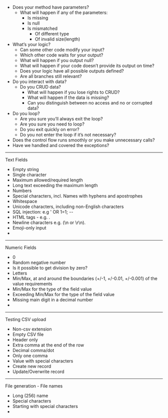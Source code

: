 - Does your method have parameters?
    - What will happen if any of the parameters:
        - Is missing
        - Is null
        - Is mismatched
            - Of different type
            - Of invalid size(length)
- What’s your logic?
    - Can some other code modify your input?
    - Which other code waits for your output?
    - What will happen if you output null?
    - What will happen if your code doesn’t provide its output on time?
    - Does your logic have all possible outputs defined?
    - Are all branches still relevant? 
- Do you interact with data?
    - Do you CRUD data?
        - What will happen if you lose rights to CRUD?
        - What will happen if the data is missing?
        - Can you distinguish between no access and no or corrupted data?
- Do you loop?
    - Are you sure you’ll always exit the loop?
    - Are you sure you need to loop?
    - Do you exit quickly on error?
    - Do you not enter the loop if it’s not necessary?
- Does the control flow runs smoothly or you make unnecessary calls?
- Have we handled and covered the exceptions?

*************************
Text Fields

- Empty string
- Single character
- Maximum allowed/required length
- Long text exceeding the maximum length
- Numbers
- Special characters, incl. Names with hyphens and apostrophes
- Whitespace
- Unicode characters, including non-English characters
- SQL injection: e.g ' OR 1=1; --
- HTML tags - e.g. <script>alert('XSS')</script>.
- Newline characters e.g. (\n or \r\n).
- Emoji-only input
- 

*************************
Numeric Fields

- 0
- Random negative number
- Is it possible to get division by zero?
- Letters
- Min/Max, at and around the boundaries (+/-1, +/-0.01, +/-0.001) of the value requirements
- Min/Max for the type of the field value
- Exceeding Min/Max for the type of the field value
- Missing main digit in a decimal number
- 


*************************
Testing CSV upload

- Non-csv extension
- Empty CSV file
- Header only
- Extra comma at the end of the row
- Decimal comma/dot
- Only one comma
- Value with special characters
- Create new record
- Update/Overwrite record


*************************
File generation - File names

- Long (256) name
- Special characters
- Starting with special characters
- 






